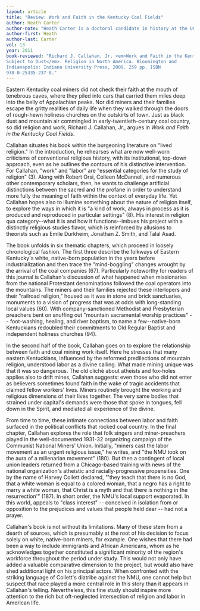 ```yaml
---
layout: article
title: "Review: Work and Faith in the Kentucky Coal Fields"
author: Heath Carter
author-note: "Heath Carter is a doctoral candidate in history at the University of Notre Dame."
author-first: Heath
author-last: Carter
vol: 13
year: 2011
book-reviewed: "Richard J. Callahan, Jr. <em>Work and Faith in the Kentucky Coal Fields:
Subject to Dust</em>. Religion in North America. Bloomington and
Indianapolis: Indiana University Press, 2009. 259 pp. ISBN
978-0-25335-237-8."
---
```


Eastern Kentucky coal miners did not check their faith at the mouth of
tenebrous caves, where they piled into cars that carried them miles deep
into the belly of Appalachian peaks. Nor did miners and their families
escape the gritty realities of daily life when they walked through the
doors of rough-hewn holiness churches on the outskirts of town. Just as
black dust and mountain air commingled in early-twentieth-century coal
country, so did religion and work, Richard J. Callahan, Jr., argues in
*Work and Faith in the Kentucky Coal Fields*.

Callahan situates his book within the burgeoning literature on "lived
religion." In the introduction, he rehearses what are now well-worn
criticisms of conventional religious history, with its institutional,
top-down approach, even as he outlines the contours of his distinctive
intervention. For Callahan, "work" and "labor" are "essential categories
for the study of religion" (3). Along with Robert Orsi, Colleen
McDannell, and numerous other contemporary scholars, then, he wants to
challenge artificial distinctions between the sacred and the profane in
order to understand more fully the meaning of faith within the context
of everyday life. Yet Callahan hopes also to illumine something about
the nature of religion itself, to explore the ways in which it is "a
kind of work, always in process as it is produced and reproduced in
particular settings" (8). His interest in religion qua category--what it
is and how it functions--imbues his project with a distinctly religious
studies flavor, which is reinforced by allusions to theorists such as
Emile Durkheim, Jonathan Z. Smith, and Talal Asad.

The book unfolds in six thematic chapters, which proceed in loosely
chronological fashion. The first three describe the folkways of Eastern
Kentucky's white, native-born population in the years before
industrialization and then trace the "mind-boggling" changes wrought by
the arrival of the coal companies (67). Particularly noteworthy for
readers of this journal is Callahan's discussion of what happened when
missionaries from the national Protestant denominations followed the
coal operators into the mountains. The miners and their families
rejected these interlopers and their "railroad religion," housed as it
was in stone and brick sanctuaries, monuments to a vision of progress
that was at odds with long-standing local values (60). With
company-sanctioned Methodist and Presbyterian preachers bent on snuffing
out "mountain sacramental worship practices" -- foot-washing, healing,
and river baptism, to name a few--native-born Kentuckians redoubled their
commitments to Old Regular Baptist and independent holiness churches
(94).

In the second half of the book, Callahan goes on to explore the
relationship between faith and coal mining work itself. Here he stresses
that many eastern Kentuckians, influenced by the reformed predilections
of mountain religion, understood labor as a divine calling. What made
mining unique was that it was so dangerous. The old cliché about
atheists and fox-holes applies also to drift mines, Callahan suggests:
even those who did not enter as believers sometimes found faith in the
wake of tragic accidents that claimed fellow workers' lives. Miners
routinely brought the working and religious dimensions of their lives
together. The very same bodies that strained under capital's demands
were those that spoke in tongues, fell down in the Spirit, and mediated
all experience of the divine.

From time to time, these intimate connections between labor and faith
surfaced in the political conflicts that rocked coal country. In the
final chapter, Callahan explores the role that folk singers and
miner-preachers played in the well-documented 1931-32 organizing
campaign of the Communist National Miners' Union. Initially, "miners
cast the labor movement as an urgent religious issue," he writes, and
"the NMU took on the aura of a millenarian movement" (180). But then a
contingent of local union leaders returned from a Chicago-based training
with news of the national organization's atheistic and
racially-progressive propensities. One by the name of Harvey Collett
declared, "'they teach that there is no God, that a white woman is equal
to a colored woman, that a negro has a right to marry a white woman,
that Christ is a myth and that there is nothing in the resurrection'"
(187). In short order, the NMU's local support evaporated. In this
world, appeals to "class interest" -- conceived in isolation from or
opposition to the prejudices and values that people held dear -- had not
a prayer.

Callahan's book is not without its limitations. Many of these stem from
a dearth of sources, which is presumably at the root of his decision to
focus solely on white, native-born miners, for example. One wishes that
there had been a way to include immigrants and African Americans, whom
as he acknowledges together constituted a significant minority of the
region's workforce throughout the period under study. This would not
only have added a valuable comparative dimension to the project, but
would also have shed additional light on his principal actors. When
confronted with the striking language of Collett's diatribe against the
NMU, one cannot help but suspect that race played a more central role in
this story than it appears in Callahan's telling. Nevertheless, this
fine study should inspire more attention to the rich but oft-neglected
intersection of religion and labor in American life.
